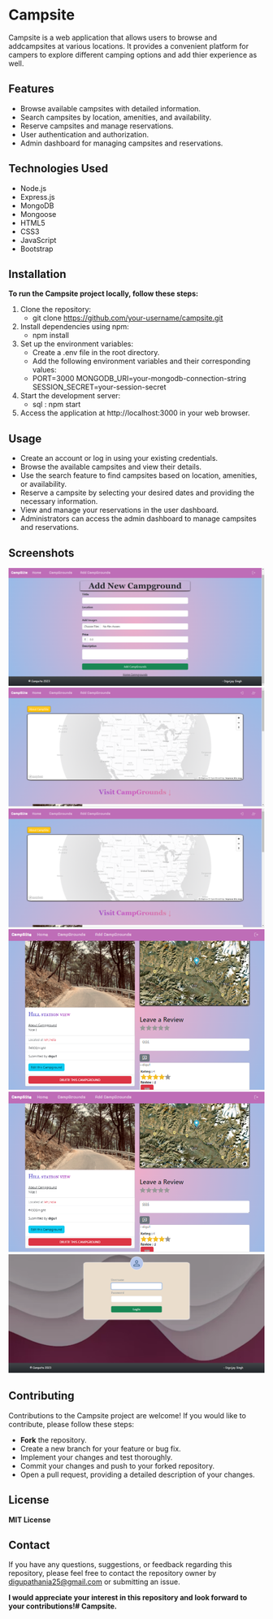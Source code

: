 # Campsite 
Campsite is a web application that allows users to browse and addcampsites at various locations.
It provides a convenient platform for campers to explore different camping options and add thier experience as well.

## Features ##
- Browse available campsites with detailed information.
- Search campsites by location, amenities, and availability.
- Reserve campsites and manage reservations.
- User authentication and authorization.
- Admin dashboard for managing campsites and reservations.

## Technologies Used
- Node.js
- Express.js
- MongoDB
- Mongoose
- HTML5
- CSS3
- JavaScript
- Bootstrap

## Installation
**To run the Campsite project locally, follow these steps:**

1. Clone the repository:
   - git clone https://github.com/your-username/campsite.git
2. Install dependencies using npm:
   - npm install
3. Set up the environment variables:
   - Create a .env file in the root directory.
   - Add the following environment variables and their corresponding values:
   - PORT=3000
     MONGODB_URI=your-mongodb-connection-string
     SESSION_SECRET=your-session-secret
4. Start the development server:
   - sql : npm start
5. Access the application at http://localhost:3000 in your web browser.

## Usage
- Create an account or log in using your existing credentials.
- Browse the available campsites and view their details.
- Use the search feature to find campsites based on location, amenities, or availability.
- Reserve a campsite by selecting your desired dates and providing the necessary information.
- View and manage your reservations in the user dashboard.
- Administrators can access the admin dashboard to manage campsites and reservations.

## Screenshots
![Add new Campground](https://github.com/digvijay2003/Campsite/blob/main/Campsite_pics/Add%20new%20campground.png)
![Campground](https://github.com/digvijay2003/Campsite/blob/main/Campsite_pics/Campground.png)
![Edit Campground](https://github.com/digvijay2003/Campsite/blob/main/Campsite_pics/Campground.png)
![Show Campground](https://github.com/digvijay2003/Campsite/blob/main/Campsite_pics/View%20Campground.png)
![Home](https://github.com/digvijay2003/Campsite/blob/main/Campsite_pics/View%20Campground.png)
![Login](https://github.com/digvijay2003/Campsite/blob/main/Campsite_pics/login.png)

## Contributing
Contributions to the Campsite project are welcome! If you would like to contribute, please follow these steps:

- **Fork** the repository.
- Create a new branch for your feature or bug fix.
- Implement your changes and test thoroughly.
- Commit your changes and push to your forked repository.
- Open a pull request, providing a detailed description of your changes.

## License
**MIT License**

## Contact
If you have any questions, suggestions, or feedback regarding this repository, please feel free to contact the repository owner by digupathania25@gmail.com or submitting an issue.

**I would appreciate your interest in this repository and look forward to your contributions!# Campsite.**
